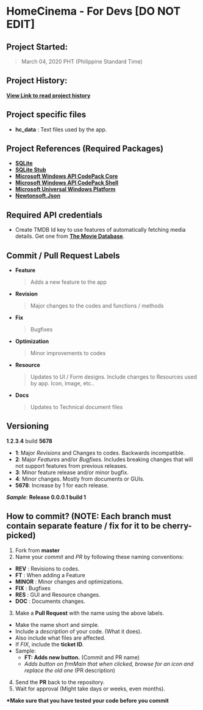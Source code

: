 # HomeCinema - For Devs [DO NOT EDIT]

## Project Started:
> March 04, 2020 PHT (Philippine Standard Time)

## Project History:
**[View Link to read project history](../VERSION_HISTORY.md)**
 
## Project specific files
  - **hc_data**	: Text files used by the app.

## Project References (Required Packages)
  - **[SQLite](https://www.nuget.org/packages/System.Data.SQLite.Core/)**
  - **[SQLite Stub](https://packages.nuget.org/packages/Stub.System.Data.SQLite.Core.NetFramework/)**
  - **[Microsoft Windows API CodePack Core](https://www.nuget.org/packages/Microsoft-WindowsAPICodePack-Core/)**
  - **[Microsoft Windows API CodePack Shell](https://www.nuget.org/packages/Microsoft-WindowsAPICodePack-Shell/)**
  - **[Microsoft Universal Windows Platform](https://www.nuget.org/packages/Microsoft.NETCore.UniversalWindowsPlatform/)**
  - **[Newtonsoft.Json](https://www.nuget.org/packages/Newtonsoft.Json/)**

## Required API credentials
- Create TMDB Id key to use features of automatically fetching media details. Get one from [**The Movie Database**](https://www.themoviedb.org/).

## Commit / Pull Request Labels

- **Feature**
  > Adds a new feature to the app
- **Revision**
  > Major changes to the codes  and functions / methods
- **Fix**
  > Bugfixes
- **Optimization**
  > Minor improvements to codes
- **Resource**
  > Updates to UI / Form designs. Include changes to Resources used by app. Icon, Image, etc..
- **Docs**
  > Updates to Technical document files
  
## Versioning

**1**.**2**.**3**.**4** build **5678**

- **1**: Major *Revisions* and Changes to codes. Backwards incompatible.
- **2**: Major *Features* and/or *Bugfixes*. Includes breaking changes that will not support features from previous releases.
- **3**: Minor feature release and/or minor bugfix.
- **4**: Minor changes. Mostly from documents or GUIs.
- **5678**: Increase by 1 for each release.

***Sample***: **Release 0.0.0.1 build 1**

## How to commit? (NOTE: Each branch must contain separate feature / fix for it to be cherry-picked)

1. Fork from **master**
2. Name your *commit* and *PR* by following these naming conventions:
  - **REV**		: Revisions to codes.
  - **FT**		: When adding a Feature
  - **MINOR**	: Minor changes and optimizations.
  - **FIX**		: Bugfixes
  - **RES**		: GUI and Resource changes.
  - **DOC**		: Documents changes.
3. Make a **Pull Request** with the name using the above labels.
  - Make the name short and simple.
  - Include a *description* of your code. (What it does).
  - Also include what files are affected.
  - If *FIX*, include the **ticket ID**.
  - Sample:
    - **FT: Adds new button.** (Commit and PR name)
	- *Adds button on frmMain that when clicked, browse for an icon and replace the old one* (PR description)
4. Send the **PR** back to the repository.
5. Wait for approval (Might take days or weeks, even months).

**\*Make sure that you have tested your code before you commit**